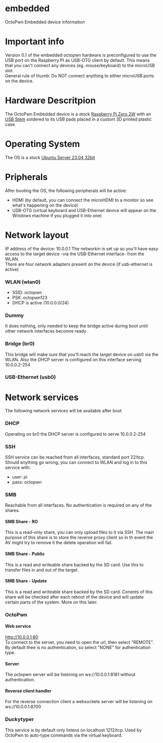 # embedded
OctoPwn Embedded device information

# Important info
Version 0.1 of the embedded octopwn hardware is preconfigured to use the USB port on the Raspberry PI as USB-OTG client by default. This means that you can't connect any devices (eg. mouse/keyboard) to the microUSB slot.  
General rule of thumb: Do NOT connect anything to either microUSB ports on the device.

# Hardware Descritpion
The OctoPwn Embedded device is a stock [Raspberry Pi Zero 2W](https://www.raspberrypi.com/products/raspberry-pi-zero-2-w/) with an [USB Stem](https://www.sparkfun.com/products/14526) soldered to its USB pads placed in a custom 3D printed plastic case.  

# Operating System
The OS is a stock [Ubuntu Server 23.04 32bit](https://ubuntu.com/download/raspberry-pi)

# Pripherals
After booting the OS, the following peripherals will be active:
 - HDMI (by default, you can connect the microHDMI to a monitor so see what's happening on the device)
 - USB-OTG (virtual keyboard and USB-Ethernet device will appear on the Windows machine if you plugged it into one)

# Network layout
IP address of the device: 10.0.0.1
The networkin is set up so you'll have easy access to the target device -via the USB-Ethernet interface- from the WLAN.  
There are four network adapters present on the device (if usb-ethernet is active)
### WLAN (wlan0)
- SSID: octopwn
- PSK: octopwn123
- DHCP is active (10.0.0.0/24)

### Dummy
It does nothing, only needed to keep the bridge active during boot until other network interfaces becomre ready

### Bridge (br0)
This bridge will make sure that you'll reach the target device on usb0 via the WLAN. Also the DHCP server is configured on this interface serving 10.0.0.2-254

### USB-Ethernet (usb0)

# Network services
The following network services will be available after boot

### DHCP
Operating on br0 the DHCP server is configured to serve 10.0.0.2-254

### SSH
SSH service can be reached from all interfaces, standard port 22/tcp.  
Should anything go wrong, you can connect to WLAN and log in to this service with:  
- user: pi
- pass: octopwn

### SMB
Reachable from all interfaces. No authentication is required on any of the shares.
#### SMB Share - RO
This is a read-only share, you can only upload files to it via SSH. The main purpose of this share is to store the reverse proxy client so in th event the AV might try to remove it the delete operation will fail.
#### SMB Share - Public
This is a read and writeable share backed by the SD card. Use this to transfer files in and out of the target.
#### SMB Share - Update
This is a read and writeable share backed by the SD card. Conents of this share will be checked after each reboot of the device and will update certain parts of the system. More on this later.

### OctoPwn
#### Web service
http://10.0.0.1:80  
To connect to the server, you need to open the url, then select "REMOTE". By default thee is no authentication, so select "NONE" for authentication type.
#### Server
The octopwn server will be listening on ws://10.0.0.1:8181 without authentication.
#### Reverse client handler
For the reverse connection client a websockets server will be listening on ws://10.0.0.1:8700

### Duckytyper
This service is by default only listens on localhost 1212/tcp. Used by OctoPwn to auto-type commands via the virtual keyboard.
